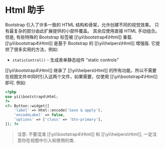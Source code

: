 Html 助手
===========

Bootstrap 引入了许多一致的 HTML 结构和骨架，允许创建不同的视觉效果。
只有最复杂的部分由此扩展提供的小部件覆盖。 其余应使用直接 HTML 手动组合。
但是, 有些特殊的 Bootstrap 标签被 [[\yii\bootstrap4\Html]] 重载.
[[\yii\bootstrap4\Html]] 是基于 Bootstrap 的 [[\yii\helpers\Html]] 增强版.
它提供了很多实用的方法，例如:

 - `staticControl()` - 生成表单静态组件 "static controls"

[[\yii\bootstrap4\Html]] 继承了 [[\yii\helpers\Html]] 的所有功能，所以不需要在视图文件中同时引入这两个文件，如果需要，仅使用 [[\yii\bootstrap4\Html]] 即可.
例如:

```php
<?php
use yii\bootstrap4\Html;
?>
<?= Button::widget([
    'label' => Html::encode('Save & apply'),
    'encodeLabel' => false,
    'options' => ['class' => 'btn-primary'],
]); ?>
```

> 注意: 不要混淆 [[\yii\bootstrap4\Html]] 和 [[\yii\helpers\Html]], 一定注意你在视图中引入和使用的类.
